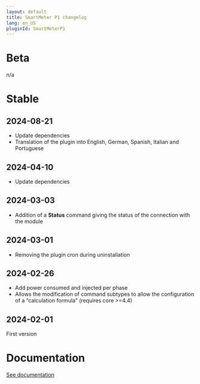 ```yaml
---
layout: default
title: SmartMeter P1 changelog
lang: en_US
pluginId: SmartMeterP1
---
```


# Beta

n/a

# Stable

## 2024-08-21

- Update dependencies
- Translation of the plugin into English, German, Spanish, Italian and Portuguese

## 2024-04-10

- Update dependencies

## 2024-03-03

- Addition of a **Status** command giving the status of the connection with the module

## 2024-03-01

- Removing the plugin cron during uninstallation

## 2024-02-26

- Add power consumed and injected per phase
- Allows the modification of command subtypes to allow the configuration of a “calculation formula” (requires core >=4.4)

## 2024-02-01

First version

# Documentation

[See documentation]({{site.baseurl}}/{{page.pluginId}}/{{page.lang}})
